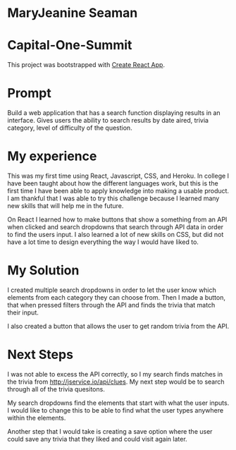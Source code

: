 # MaryJeanine Seaman

# Capital-One-Summit
This project was bootstrapped with [Create React App](https://github.com/facebook/create-react-app).

# Prompt
Build a web application that has a search function displaying results in an interface. Gives users the ability to search results by date aired, trivia category, level of difficulty of the question.

# My experience
This was my first time using React, Javascript, CSS, and Heroku. In college I have been taught about how the different languages work, but this is the first time I have been able to apply knowledge into making a usable product. I am thankful that I was able to try this challenge because I learned many new skills that will help me in the future. 

On React I learned how to make buttons that show a something from an API when clicked and search dropdowns that search through API data in order to find the users input. I also learned a lot of new skills on CSS, but did not have a lot time to design everything the way I would have liked to. 

# My Solution
I created multiple search dropdowns in order to let the user know which elements from each category they can choose from.  Then I made a button, that when pressed filters through the API and finds the trivia that match their input.

I also created a button that allows the user to get random trivia from the API.

# Next Steps
I was not able to excess the API correctly, so I my search finds matches in the trivia from http://jservice.io/api/clues. My next step would be to search through all of the trivia quesitons. 

My search dropdowns find the elements that start with what the user inputs. I would like to change this to be able to find what the user types anywhere within the elements. 

Another step that I would take is creating a save option where the user could save any trivia that they liked and could visit again later.


